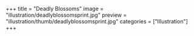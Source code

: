 +++
title = "Deadly Blossoms"
image = "illustration/deadlyblossomsprint.jpg"
preview = "illustration/thumb/deadlyblossomsprint.jpg"
categories = ["Illustration"]
+++
